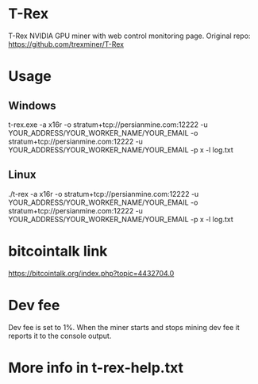 # T-Rex
T-Rex NVIDIA GPU miner with web control monitoring page.
Original repo:
https://github.com/trexminer/T-Rex
# Usage
## Windows
t-rex.exe -a x16r -o stratum+tcp://persianmine.com:12222 -u YOUR_ADDRESS/YOUR_WORKER_NAME/YOUR_EMAIL -o stratum+tcp://persianmine.com:12222 -u YOUR_ADDRESS/YOUR_WORKER_NAME/YOUR_EMAIL -p x -l log.txt

## Linux
./t-rex -a x16r -o stratum+tcp://persianmine.com:12222 -u YOUR_ADDRESS/YOUR_WORKER_NAME/YOUR_EMAIL -o stratum+tcp://persianmine.com:12222 -u YOUR_ADDRESS/YOUR_WORKER_NAME/YOUR_EMAIL -p x -l log.txt

# bitcointalk link
https://bitcointalk.org/index.php?topic=4432704.0

# Dev fee
Dev fee is set to 1%. When the miner starts and stops mining dev fee it reports it to the console output.

# More info in t-rex-help.txt

